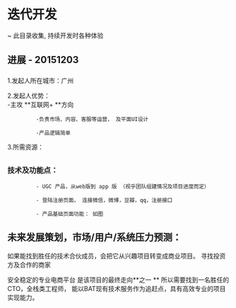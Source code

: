 # 迭代开发
~ 此目录收集, 持续开发时各种体验

## 进展 - 20151203



### 
1.发起人所在城市：广州

2.发起人优势：  
            -主攻 **互联网+ **方向
             
             -负责市场、内容、客服等运营， 及平面UI设计
             
             -产品逻辑简单 

3.所需资源：           



            

##  
### 技术及功能点：
             
             - UGC 产品，从web版到 app 版 （视乎团队组建情况及项目进度而定）
             
             - 登陆注册页面， 连接微信，微博，豆瓣，qq，注册接口
          
             - 产品基础页面功能： 如图













             
## 未来发展策划，市场/用户/系统压力预测：             

如果能找到胜任的技术合伙成员，会把它从兴趣项目转变成商业项目。
寻找投资方及合作的商家



安全稳定的专业电商平台 是该项目的最终走向**之一 **
所以需要找到一名胜任的CTO，全栈类工程师， 能以BAT现有技术服务作为追赶点，具有高效专业的项目实现能力。





